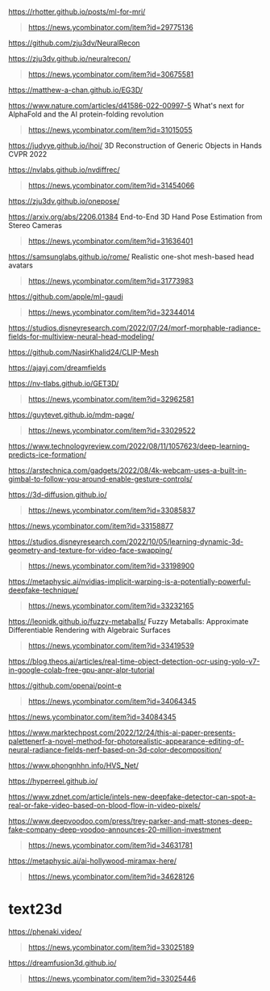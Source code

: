https://rhotter.github.io/posts/ml-for-mri/
> https://news.ycombinator.com/item?id=29775136

https://github.com/zju3dv/NeuralRecon

https://zju3dv.github.io/neuralrecon/
> https://news.ycombinator.com/item?id=30675581

https://matthew-a-chan.github.io/EG3D/

https://www.nature.com/articles/d41586-022-00997-5 What's next for AlphaFold and the AI protein-folding revolution
> https://news.ycombinator.com/item?id=31015055

https://judyye.github.io/ihoi/ 3D Reconstruction of Generic Objects in Hands CVPR 2022

https://nvlabs.github.io/nvdiffrec/
> https://news.ycombinator.com/item?id=31454066

https://zju3dv.github.io/onepose/

https://arxiv.org/abs/2206.01384 End-to-End 3D Hand Pose Estimation from Stereo Cameras
> https://news.ycombinator.com/item?id=31636401

https://samsunglabs.github.io/rome/ Realistic one-shot mesh-based head avatars
> https://news.ycombinator.com/item?id=31773983

https://github.com/apple/ml-gaudi
> https://news.ycombinator.com/item?id=32344014

https://studios.disneyresearch.com/2022/07/24/morf-morphable-radiance-fields-for-multiview-neural-head-modeling/

https://github.com/NasirKhalid24/CLIP-Mesh

https://ajayj.com/dreamfields

https://nv-tlabs.github.io/GET3D/
> https://news.ycombinator.com/item?id=32962581

https://guytevet.github.io/mdm-page/
> https://news.ycombinator.com/item?id=33029522

https://www.technologyreview.com/2022/08/11/1057623/deep-learning-predicts-ice-formation/

https://arstechnica.com/gadgets/2022/08/4k-webcam-uses-a-built-in-gimbal-to-follow-you-around-enable-gesture-controls/

https://3d-diffusion.github.io/
> https://news.ycombinator.com/item?id=33085837

https://news.ycombinator.com/item?id=33158877

https://studios.disneyresearch.com/2022/10/05/learning-dynamic-3d-geometry-and-texture-for-video-face-swapping/
> https://news.ycombinator.com/item?id=33198900

https://metaphysic.ai/nvidias-implicit-warping-is-a-potentially-powerful-deepfake-technique/
> https://news.ycombinator.com/item?id=33232165

https://leonidk.github.io/fuzzy-metaballs/ Fuzzy Metaballs: Approximate Differentiable Rendering with Algebraic Surfaces
> https://news.ycombinator.com/item?id=33419539

https://blog.theos.ai/articles/real-time-object-detection-ocr-using-yolo-v7-in-google-colab-free-gpu-anpr-alpr-tutorial

https://github.com/openai/point-e
> https://news.ycombinator.com/item?id=34064345

https://news.ycombinator.com/item?id=34084345

https://www.marktechpost.com/2022/12/24/this-ai-paper-presents-palettenerf-a-novel-method-for-photorealistic-appearance-editing-of-neural-radiance-fields-nerf-based-on-3d-color-decomposition/

https://www.phongnhhn.info/HVS_Net/

https://hyperreel.github.io/

https://www.zdnet.com/article/intels-new-deepfake-detector-can-spot-a-real-or-fake-video-based-on-blood-flow-in-video-pixels/

https://www.deepvoodoo.com/press/trey-parker-and-matt-stones-deep-fake-company-deep-voodoo-announces-20-million-investment
> https://news.ycombinator.com/item?id=34631781

https://metaphysic.ai/ai-hollywood-miramax-here/
> https://news.ycombinator.com/item?id=34628126

# text23d
https://phenaki.video/
> https://news.ycombinator.com/item?id=33025189

https://dreamfusion3d.github.io/
> https://news.ycombinator.com/item?id=33025446

